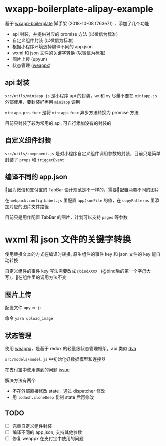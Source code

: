 # wxapp-boilerplate-alipay-example

基于 [wxapp-boilerplate](https://raw.githubusercontent.com/cantonjs/wxapp-boilerplate) 脚手架 (2018-10-08 f763e71) ，添加了几个功能

- api 封装，并提供对应的 promise 方法 (以微信为标准)
- 自定义组件封装 (以微信为标准)
- 根据小程序环境选择编译不同的 app.json
- wxml 和 json 文件的关键字转换 (以微信为标准)
- 图片上传 (upyun)
- 状态管理 ([weappx](https://github.com/tolerance-go/weappx))

## api 封装

`src/utils/miniapp.js` 是小程序 api 的封装，`wx` 和 `my` 尽量不要在 `miniapp.js` 外部使用，要封装好再用 `miniapp` 调用

`miniapp.pro.func` 是将 `miniapp.func` 异步方法转换为 promise 方法

目前只封装了较为常用的 api, 可自行添加没有的封装的

## 自定义组件封装

`src/utils/component.js` 是对小程序自定义组件调用参数的封装，目前只是简单封装了 `props` 和 `triggerEvent`

## 编译不同的 app.json

因为微信和支付宝的 TabBar 设计规范是不一样的，需要配置两套不同的图片

在 `webpack.config.babel.js` 里配置 `appJsonFile` 的值，在 `copyPatterns` 里添加对应的图片文件路径

目前只是用作配置 TabBar 的图片，计划可以支持 `pages` 等参数

# wxml 和 json 文件的关键字转换

使用替换文本的方式在编译时转换, 原生组件的事件 key 和 json 文件的 key 能自动转换

自定义组件的事件 key 写法需要改成 `@bindXXXX ` (@bind后的第一个字母大写)，在组件里的调用方法不变

## 图片上传

配置文件 `upyun.js`

命令 `yarn upload_image`

## 状态管理

使用 [weappx](https://github.com/tolerance-go/weappx)，是基于 redux 的轻量级状态管理框架，api 类似 [dva](https://github.com/dvajs/dva)

`src/models/model.js` 中初始化好数据模型和连接器

在支付宝中使用遇到的问题 [issue](https://github.com/tolerance-go/weappx/issues/24)

解决方法有两个

- 不在外部直接修改 state，通过 dispatcher 修改
- 用 `lodash.cloneDeep` 复制 state 后再修改

## TODO

- [ ] 完善自定义组件封装
- [ ] 编译不同的 app.json, 支持其他参数
- [ ] 修复 weappx 在支付宝中使用的问题
